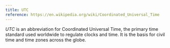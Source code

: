 ```yaml
---
title: UTC
reference: https://en.wikipedia.org/wiki/Coordinated_Universal_Time
---
```


_UTC_ is an abbreviation for Coordinated Universal Time, the primary time standard used worldwide to regulate clocks and time. It is the basis for civil time and time zones across the globe.
